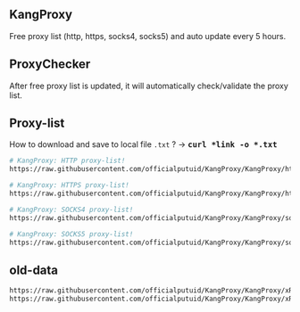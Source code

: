 ## KangProxy
Free proxy list (http, https, socks4, socks5) and auto update every 5 hours.

## ProxyChecker
After free proxy list is updated, it will automatically check/validate the proxy list.

## Proxy-list
How to download and save to local file `.txt` ? →
<tt><b>curl *link -o *.txt</b></tt> <br/>

```bash
# KangProxy: HTTP proxy-list!
https://raw.githubusercontent.com/officialputuid/KangProxy/KangProxy/http/http.txt
```

```bash
# KangProxy: HTTPS proxy-list!
https://raw.githubusercontent.com/officialputuid/KangProxy/KangProxy/https/https.txt
```

```bash
# KangProxy: SOCKS4 proxy-list!
https://raw.githubusercontent.com/officialputuid/KangProxy/KangProxy/socks4/socks4.txt
```

```bash
# KangProxy: SOCKS5 proxy-list!
https://raw.githubusercontent.com/officialputuid/KangProxy/KangProxy/socks5/socks5.txt
```

## old-data
```bash
https://raw.githubusercontent.com/officialputuid/KangProxy/KangProxy/xResults/old-data/Proxies.txt
https://raw.githubusercontent.com/officialputuid/KangProxy/KangProxy/xResults/old-data/RAW.txt
